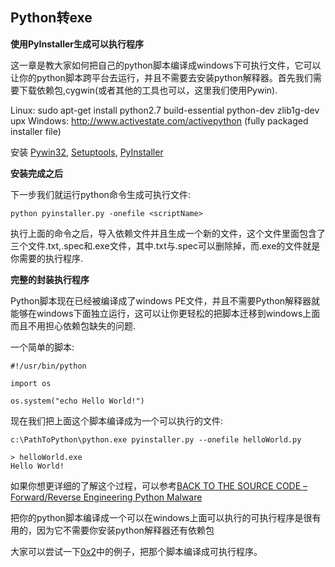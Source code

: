 ## Python转exe

**使用PyInstaller生成可以执行程序**

这一章是教大家如何把自己的python脚本编译成windows下可执行文件，它可以让你的python脚本跨平台去运行，并且不需要去安装python解释器。首先我们需要下载依赖包,cygwin(或者其他的工具也可以，这里我们使用Pywin).

Linux: sudo apt-get install python2.7 build-essential python-dev zlib1g-dev upx
Windows: http://www.activestate.com/activepython (fully packaged installer file)

安装 [Pywin32](http://sourceforge.net/projects/pywin32/), [Setuptools](https://pypi.python.org/pypi/setuptools#downloads), [PyInstaller](http://www.pyinstaller.org/)

**安装完成之后**

下一步我们就运行python命令生成可执行文件:
```
python pyinstaller.py -onefile <scriptName>
```

执行上面的命令之后，导入依赖文件并且生成一个新的文件，这个文件里面包含了三个文件<scriptName>.txt,<scriptName>.spec和<scriptName>.exe文件，其中.txt与.spec可以删除掉，而.exe的文件就是你需要的执行程序.

**完整的封装执行程序**

Python脚本现在已经被编译成了windows PE文件，并且不需要Python解释器就能够在windows下面独立运行，这可以让你更轻松的把脚本迁移到windows上面而且不用担心依赖包缺失的问题.

一个简单的脚本:
```
#!/usr/bin/python
 
import os
 
os.system("echo Hello World!")
```

现在我们把上面这个脚本编译成为一个可以执行的文件:

```
c:\PathToPython\python.exe pyinstaller.py --onefile helloWorld.py
 
> helloWorld.exe
Hello World!
```

如果你想更详细的了解这个过程，可以参考[BACK TO THE SOURCE CODE – Forward/Reverse Engineering Python Malware](http://www.primalsecurity.net/back-to-the-source-code-forwardingreverse-engineering-python-malware/)

把你的python脚本编译成一个可以在windows上面可以执行的可执行程序是很有用的，因为它不需要你安装python解释器还有依赖包

大家可以尝试一下[0x2](https://github.com/smartFlash/pySecurity/blob/master/zh-cn/0x2.md)中的例子，把那个脚本编译成可执行程序。